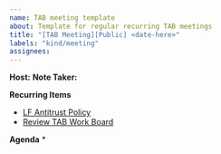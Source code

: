 ```yaml
---
name: TAB meeting template
about: Template for regular recurring TAB meetings
title: "[TAB Meeting][Public] <date-here>"
labels: "kind/meeting"
assignees: 
---
```


**Host:**
**Note Taker:**


**Recurring Items**
* [LF Antitrust Policy](https://docs.google.com/presentation/d/1tNOOPWqZMMcUQjes7J-Fc8__5vGmNsxtZnfOw6dLlpc/edit?usp=sharing)
* [Review TAB Work Board](https://github.com/orgs/cncf/projects/45/views/6)


**Agenda**
* 